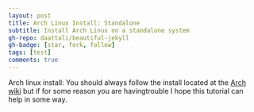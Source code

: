 ```yaml
---
layout: post
title: Arch Linux Install: Standalone
subtitle: Install Arch Linux on a standalone system
gh-repo: daattali/beautiful-jekyll
gh-badge: [star, fork, follow]
tags: [test]
comments: true
---
```

Arch linux install:
You should always follow the install located at the [Arch wiki](https://wiki.archlinux.org/index.php/installation_guide) but if for some reason you are havingtrouble I hope this tutorial can help in some way.
